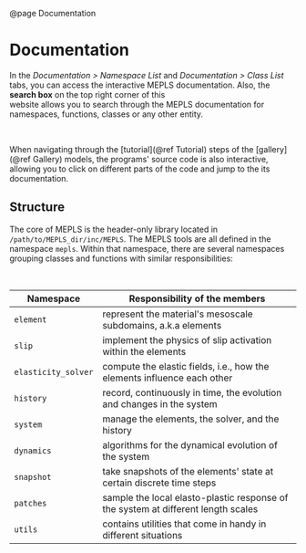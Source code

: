 

@page Documentation

<div id="TextBox">


# Documentation

In the *Documentation > Namespace List* and *Documentation > Class List* tabs, you can access the
interactive MEPLS documentation. Also, the **search box** on the top right corner of this  
website allows you to search through the MEPLS documentation for namespaces, functions, classes 
or any other entity.

<br>

When navigating through the [tutorial](@ref Tutorial) steps of the [gallery](@ref Gallery) models, 
the programs' source code is also interactive, allowing you to click on different parts of the 
code and jump to the its documentation.


## Structure
The core of MEPLS is the header-only library located in `/path/to/MEPLS_dir/inc/MEPLS`. The MEPLS
tools are all defined in the namespace `mepls`. Within that namespace, there are several 
namespaces grouping classes and functions with similar responsibilities:


<br>
<center>

| Namespace | Responsibility of the members |
| ------ | ------ |
| `element` | represent the material's mesoscale subdomains, a.k.a elements |
| `slip` | implement the physics of slip activation within the elements |
| `elasticity_solver` | compute the elastic fields, i.e., how the elements influence each other |
| `history` | record, continuously in time, the evolution and changes in the system |
| `system` | manage the elements, the solver, and the history  |
| `dynamics` | algorithms for the dynamical evolution of the system |
| `snapshot` | take snapshots of the elements' state at certain discrete time steps |
| `patches` | sample the local elasto-plastic response of the system at different length scales |
| `utils` | contains utilities that come in handy in different situations |

</center>

<br>
</div>